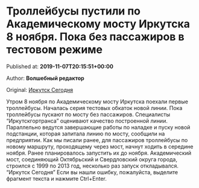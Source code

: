 
# Троллейбусы пустили по Академическому мосту Иркутска 8 ноября. Пока без пассажиров в тестовом режиме

Published at: **2019-11-07T20:15:51+00:00**

Author: **Волшебный редактор**

Original: [Иркутск Сегодня](https://irk.today/2019/11/08/trollejbusy-nachali-ezdit-po-akademicheskomu-mostu-irkutska-8-nojabrja-poka-v-testovom-rezhime/)

Утром 8 ноября по Академическому мосту Иркутска поехали первые троллейбусы. Началась серия тестовых обкаток новой линии. Пока троллейбусы пускают по мосту без пассажиров.
Специалисты “Иркутскгортранса” оценивают качество построенной линии. Параллельно ведутся завершающие работы по наладке и пуску новой подстанции, которая запитала линию по мосту, сообщили на предприятии.
Как мы писали ранее, для пассажиров троллейбусы по новому маршруту, проходящему через мост, начнут ходить в середине ноября. Ранее планировалось запустить их до ноября.
Академический мост, соединяющий Октябрьский и Свердловский округа города, строился с 1999 по 2013 год, несколько раз запуск откладывался.
“Иркутск Сегодня”
Если вы нашли ошибку, пожалуйста, выделите фрагмент текста и нажмите Ctrl+Enter.
